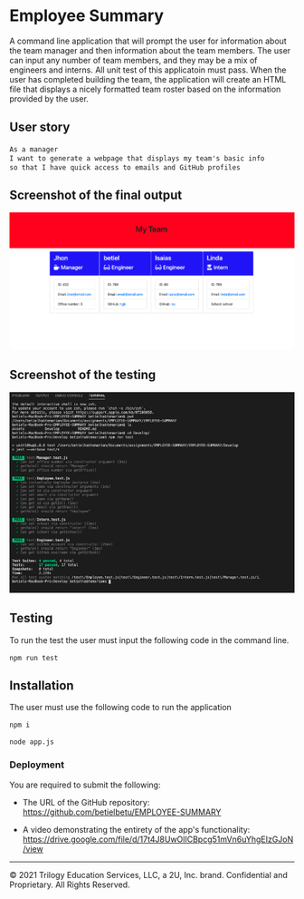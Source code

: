 # Employee Summary

A command line application that will prompt the user for information about the team manager and then information about the team members. The user can input any number of team members, and they may be a mix of engineers and interns. All unit test of this applicatoin must pass. When the user has completed building the team, the application will create an HTML file that displays a nicely formatted team roster based on the information provided by the user. 


## User story



```
As a manager
I want to generate a webpage that displays my team's basic info
so that I have quick access to emails and GitHub profiles
```

## Screenshot of the final output

![image](./Assets/team.png)

## Screenshot of the testing

![image](./Assets/test.png)



## Testing

To run the test the user must input the following code in the command line. 

```
npm run test
```


## Installation

The user must use the following code to run the application

```
npm i
```

```
node app.js
```




### Deployment 

You are required to submit the following:

* The URL of the GitHub repository: https://github.com/betielbetu/EMPLOYEE-SUMMARY

* A video demonstrating the entirety of the app's functionality: https://drive.google.com/file/d/17t4J8UwOlICBpcg51mVn6uYhgEIzGJoN/view


- - -
© 2021 Trilogy Education Services, LLC, a 2U, Inc. brand. Confidential and Proprietary. All Rights Reserved.
